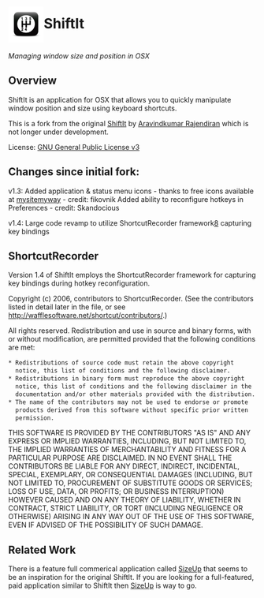 
<h1><img src="http://github.com/fikovnik/ShiftIt/raw/master/artwork/ShiftIt.png" width="72" height="72" valign="middle"/>ShiftIt </h1>

*Managing window size and position in OSX*

Overview
--------

ShiftIt is an application for OSX that allows you to quickly manipulate window position and size using keyboard shortcuts.

This is a fork from the original [ShiftIt][2] by [Aravindkumar Rajendiran][3] which is not longer under development.

License: [GNU General Public License v3][4]


Changes since initial fork:
---------------------------

v1.3:
Added application & status menu icons - thanks to free icons available at [mysitemyway][5] - credit: fikovnik
Added ability to reconfigure hotkeys in Preferences - credit: Skandocious

v1.4:
Large code revamp to utilize ShortcutRecorder framework[8] capturing key bindings


ShortcutRecorder
----------------

Version 1.4 of ShiftIt employs the ShortcutRecorder framework for capturing key bindings during hotkey reconfiguration.

Copyright (c) 2006, contributors to ShortcutRecorder. (See the contributors listed in detail later in the file, or see <http://wafflesoftware.net/shortcut/contributors/>.)

All rights reserved.
Redistribution and use in source and binary forms, with or without
modification, are permitted provided that the following conditions are met:

    * Redistributions of source code must retain the above copyright
      notice, this list of conditions and the following disclaimer.
    * Redistributions in binary form must reproduce the above copyright
      notice, this list of conditions and the following disclaimer in the
      documentation and/or other materials provided with the distribution.
    * The name of the contributors may not be used to endorse or promote 
      products derived from this software without specific prior written
      permission.

THIS SOFTWARE IS PROVIDED BY THE CONTRIBUTORS "AS IS" AND ANY
EXPRESS OR IMPLIED WARRANTIES, INCLUDING, BUT NOT LIMITED TO, THE IMPLIED
WARRANTIES OF MERCHANTABILITY AND FITNESS FOR A PARTICULAR PURPOSE ARE
DISCLAIMED. IN NO EVENT SHALL THE CONTRIBUTORS BE LIABLE FOR ANY
DIRECT, INDIRECT, INCIDENTAL, SPECIAL, EXEMPLARY, OR CONSEQUENTIAL DAMAGES
(INCLUDING, BUT NOT LIMITED TO, PROCUREMENT OF SUBSTITUTE GOODS OR SERVICES;
LOSS OF USE, DATA, OR PROFITS; OR BUSINESS INTERRUPTION) HOWEVER CAUSED AND
ON ANY THEORY OF LIABILITY, WHETHER IN CONTRACT, STRICT LIABILITY, OR TORT
(INCLUDING NEGLIGENCE OR OTHERWISE) ARISING IN ANY WAY OUT OF THE USE OF THIS
SOFTWARE, EVEN IF ADVISED OF THE POSSIBILITY OF SUCH DAMAGE.

Related Work
------------

There is a feature full commerical application called [SizeUp][6] that seems to be an inspiration for the original ShiftIt. If you are looking for a full-featured, paid application similar to ShiftIt then [SizeUp][7] is way to go.

  [2]: http://code.google.com/p/shiftit/
  [3]: http://ca.linkedin.com/in/aravind88
  [4]: http://www.gnu.org/licenses/gpl.html
  [5]: http://icons.mysitemyway.com/free-clipart-icons/1/stick-shift-vehicle-icon--id/128009/style-id/924/simple-black-square-icons/transport-travel/
  [6]: http://www.irradiatedsoftware.com/sizeup/
  [7]: http://www.irradiatedsoftware.com/sizeup/
  [8]: http://code.google.com/p/shortcutrecorder/
